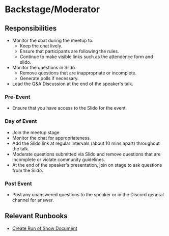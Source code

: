 # Backstage/Moderator

## Responsibilities

- Monitor the chat during the meetup to:
    - Keep the chat lively.
    - Ensure that participants are following the rules.
    - Continue to make visible links such as the attendence form and slido.
- Monitor the questions in Slido
    - Remove questions that are inappropriate or incomplete.
    - Generate polls if necessary.
- Lead the Q&A Discussion at the end of the speaker's talk.

### Pre-Event

- Ensure that you have access to the Slido for the event.

### Day of Event

- Join the meetup stage
- Monitor the chat for appropriateness.
- Add the Slido link at regular intervals (about 10 mins apart) throughout the talk.
- Moderate questions submitted via Slido and remove questions that are incomplete or violate community guidelines.
- At the end of the speaker's presentation, join on stage to ask questions from the Slido.

### Post Event

- Post any unanswered questions to the speaker or in the Discord general channel for answer.

## Relevant Runbooks

- [Create Run of Show Document](../runbooks/create-run-of-show.md)
